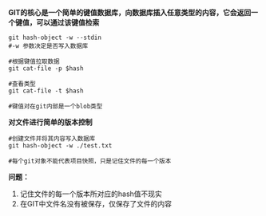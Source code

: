 **GIT的核心是一个简单的键值数据库，向数据库插入任意类型的内容，它会返回一个键值，可以通过该键值检索**

```shell
git hash-object -w --stdin
#-w 参数决定是否写入数据库

#根据键值拉取数据
git cat-file -p $hash

#查看类型
git cat-file -t $hash

#键值对在git内部是一个blob类型
```
**对文件进行简单的版本控制**
```shell
#创建文件并将其内容写入数据库
git hash-object -w ./test.txt

#每个git对象不能代表项目快照，只是记住文件的每一个版本
```
**问题：**
1. 记住文件的每一个版本所对应的hash值不现实
2. 在GIT中文件名没有被保存，仅保存了文件的内容

